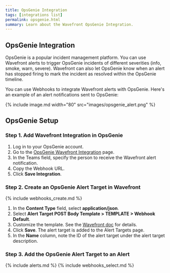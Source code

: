 ```yaml
---
title: OpsGenie Integration
tags: [integrations list]
permalink: opsgenie.html
summary: Learn about the Wavefront OpsGenie Integration.
---
```

## OpsGenie Integration

OpsGenie is a popular incident management platform. You can use Wavefront alerts to trigger OpsGenie incidents of different severities (info, smoke, warn, severe). Wavefront can also let OpsGenie know when an alert has stopped firing to mark the incident as resolved within the OpsGenie timeline.

You can use Webhooks to integrate Wavefront alerts with OpsGenie. Here's an example of an alert notifications sent to OpsGenie:

{% include image.md width="80" src="images/opsgenie_alert.png" %}

## OpsGenie Setup



### Step 1. Add Wavefront Integration in OpsGenie

1. Log in to your OpsGenie account.
2. Go to the [OpsGenie Wavefront Integration](https://app.opsgenie.com/integration#/add/Wavefront) page.
3. In the Teams field, specify the person to receive the Wavefront alert notification.
4. Copy the Webhook URL.
5. Click **Save Integration**.

### Step 2. Create an OpsGenie Alert Target in Wavefront

{% include webhooks_create.md %}
1. In the **Content Type** field, select **application/json**.
1. Select **Alert Target POST Body Template > TEMPLATE > Webhook Default**.
1. Customize the template. See the [Wavefront doc](https://docs.wavefront.com/alert_target_customizing.html) for details.
1. Click **Save**. The alert target is added to the Alert Targets page.
1. In the **Name** column, note the ID of the alert target under the alert target description.

### Step 3. Add the OpsGenie Alert Target to an Alert

{% include alerts.md %}
{% include webhooks_select.md %}

